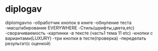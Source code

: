# diplogav
diplomgavno
-обработчик кнопок в книге
-обнуление теста
-масштабирование EVERYWHERE
-Стиль(шрифты,цвета,etc)
-сворачиваемость 
-картинки
-в тексте (часть1 тема 11 etc)
-кнопки с вариантами(LUXURY)
-три кнопки в тесте(проверка)
-переделать результат(с оценкой)
